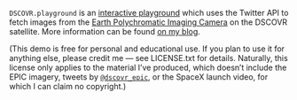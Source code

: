 `DSCOVR.playground` is an [interactive playground](https://developer.apple.com/swift/blog/?id=35) which uses the Twitter API to fetch images from the [Earth Polychromatic Imaging Camera](http://epic.gsfc.nasa.gov/) on the DSCOVR satellite. More information can be found [on my blog](http://bandes-stor.ch/blog/2016/04/22/dscovr-the-earth/).

(This demo is free for personal and educational use. If you plan to use it for anything else, please credit me — see LICENSE.txt for details. Naturally, this license only applies to the material I’ve produced, which doesn’t include the EPIC imagery, tweets by [`@dscovr_epic`](https://twitter.com/dscovr_epic), or the SpaceX launch video, for which I can claim no copyright.)

